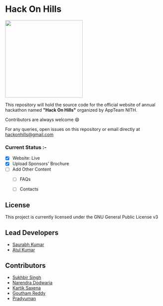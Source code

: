 # Hack On Hills

<img src="https://github.com/appteam-nith/HackOnHills/raw/master/images/new_logo.png" width="250">

This repository will hold the source code for the official website of annual hackathon named **"Hack On Hills"** organized by AppTeam NITH.

Contributors are always welcome :smile:

For any queries, open issues on this repository or email directly at hackonhills@gmail.com

### Current Status :-
 - [x] Website: Live
 - [x] Upload Sponsors' Brochure
 - [ ] Add Other Content
   - [ ] FAQs
   - [ ] Contacts


## License
This project is currently licensed under the GNU General Public License v3

## Lead Developers
 - [Saurabh Kumar](https://github.com/saurabh0402)
 - [Atul Kumar](https://github.com/atul-kumar02)

## Contributors
- [Sukhbir Singh](https://github.com/sukhbir-singh)
- [Narendra Dodwaria](https://github.com/narendra36)
- [Kartik Saxena](https://github.com/SaxenaKartik)
- [Goutham Reddy](https://github.com/zeus512)
- [Pradyuman](https://github.com/legendary-acp)
